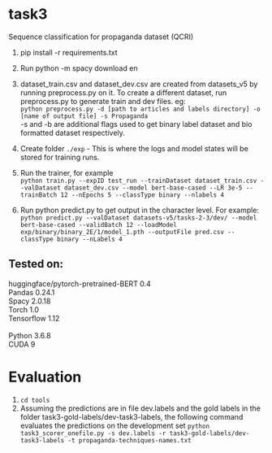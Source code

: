 # task3
Sequence classification for propaganda dataset (QCRI)

1. pip install -r requirements.txt 
2. Run python -m spacy download en
3. dataset_train.csv and dataset_dev.csv are created from datasets_v5 by running preprocess.py on it. To create a different 
dataset, run preprocess.py to generate train and dev files.
eg: <br>
```python preprocess.py -d [path to articles and labels directory] -o [name of output file] -s Propaganda```
<br>-s and -b are additional flags used to get binary label dataset and bio formatted dataset respectively. 
4. Create folder ```./exp``` - This is where the logs and model states will be stored for training runs. 
5. Run the trainer, for example <br>
```python train.py --expID test_run --trainDataset dataset_train.csv --valDataset dataset_dev.csv --model bert-base-cased --LR 3e-5 --trainBatch 12 --nEpochs 5 --classType binary --nlabels 4```

6. Run python predict.py to get output in the character level. For example: <br>
```python predict.py --valDataset datasets-v5/tasks-2-3/dev/ --model bert-base-cased --validBatch 12 --loadModel exp/binary/binary_2E/1/model_1.pth --outputFile pred.csv --classType binary --nLabels 4```

## Tested on:
huggingface/pytorch-pretrained-BERT 0.4 <br>
Pandas 0.24.1 <br>
Spacy 2.0.18 <br>
Torch 1.0 <br>
Tensorflow 1.12 <br>
<br>
Python 3.6.8 <br>
CUDA 9

# Evaluation 
1. ```cd tools```
2. Assuming the predictions are in file dev.labels and the gold labels in the folder task3-gold-labels/dev-task3-labels, the following command evaluates the predictions on the development set 
```python task3_scorer_onefile.py -s dev.labels -r task3-gold-labels/dev-task3-labels -t propaganda-techniques-names.txt```
